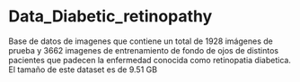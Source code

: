 # Data_Diabetic_retinopathy
Base de datos de imagenes que contiene un total de 1928 imágenes de prueba y 3662 imagenes de entrenamiento de fondo de ojos de distintos pacientes que padecen la enfermedad conocida como retinopatia diabetica. El tamaño de este dataset es de 9.51 GB
